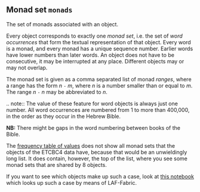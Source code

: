Monad set `monads`
----------------------------------------------------

The set of monads associated with an object.

Every object corresponds to exactly one *monad set*,
i.e. the set of *word occurrences* that form the textual representation of that object.
Every word is a monad, and every monad has a unique sequence number. Earlier words have lower numbers than later words.
An object does not have to be consecutive, it may be interrupted at any place.
Different objects may or may not overlap.

The monad set is given as a comma separated list of monad *ranges*, where a range has the form *n* `-` *m*,
where *n* is a number smaller than or equal to *m*. The range *n* `-` *n* may be abbreviated to *n*.

.. note::
    The value of these feature for word objects is always just one number.
    All word occurrences are numbered from 1 to more than 400,000, in the order as they occur in the Hebrew Bible.

**NB:**
There might be gaps in the word numbering between books of the Bible.

The
[frequency table of values](../index/monads)
does not show all monad sets that the objects of the ETCBC4 data have, because that would be an unwieldingly long list.
It does contain, however, the top of the list, where you see some monad sets that are shared by 8 objects.

If you want to see which objects make up such a case, look at
[this notebook](https://shebanq.ancient-data.org/shebanq/static/docs/tools/shebanq/monadsets.html)
which looks up such a case by means of LAF-Fabric.
